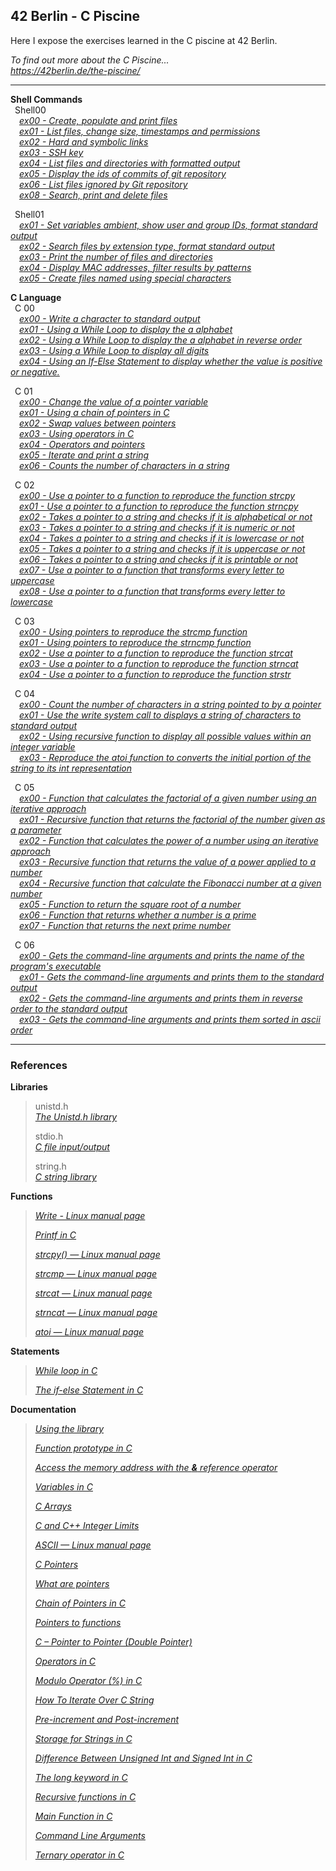 ## 42 Berlin - C Piscine

Here I expose the exercises learned in the C piscine at 42 Berlin.

_To find out more about the C Piscine...   
https://42berlin.de/the-piscine/_   

---
**Shell Commands**    
&ensp;Shell00   
_&ensp;&ensp;[ex00 - Create, populate and print files](https://github.com/Tarcisio2code/42Berlin/tree/master/C_Piscine/Shell00/ex00)_    
_&ensp;&ensp;[ex01 - List files, change size, timestamps and permissions](https://github.com/Tarcisio2code/42Berlin/tree/master/C_Piscine/Shell00/ex01)_    
_&ensp;&ensp;[ex02 - Hard and symbolic links](https://github.com/Tarcisio2code/42Berlin/tree/master/C_Piscine/Shell00/ex02)_    
_&ensp;&ensp;[ex03 - SSH key](https://github.com/Tarcisio2code/42Berlin/tree/master/C_Piscine/Shell00/ex03)_    
_&ensp;&ensp;[ex04 - List files and directories with formatted output](https://github.com/Tarcisio2code/42Berlin/tree/master/C_Piscine/Shell00/ex04)_    
_&ensp;&ensp;[ex05 - Display the ids of commits of git repository](https://github.com/Tarcisio2code/42Berlin/tree/master/C_Piscine/Shell00/ex05)_   
_&ensp;&ensp;[ex06 - List files ignored by Git repository](https://github.com/Tarcisio2code/42Berlin/tree/master/C_Piscine/Shell00/ex06)_   
_&ensp;&ensp;[ex08 - Search, print and delete files](https://github.com/Tarcisio2code/42Berlin/tree/master/C_Piscine/Shell00/ex08)_   

&ensp;Shell01   
_&ensp;&ensp;[ex01 - Set variables ambient, show user and group IDs, format standard output](https://github.com/Tarcisio2code/42Berlin/tree/master/C_Piscine/Shell01/ex01)_   
_&ensp;&ensp;[ex02 - Search files by extension type, format standard output](https://github.com/Tarcisio2code/42Berlin/tree/master/C_Piscine/Shell01/ex02)_   
_&ensp;&ensp;[ex03 - Print the number of files and directories](https://github.com/Tarcisio2code/42Berlin/tree/master/C_Piscine/Shell01/ex03)_   
_&ensp;&ensp;[ex04 - Display MAC addresses, filter results by patterns](https://github.com/Tarcisio2code/42Berlin/tree/master/C_Piscine/Shell01/ex04)_   
_&ensp;&ensp;[ex05 - Create files named using special characters](https://github.com/Tarcisio2code/42Berlin/tree/master/C_Piscine/Shell01/ex05)_   

**C Language**    
&ensp;C 00   
_&ensp;&ensp;[ex00 - Write a character to standard output](https://github.com/Tarcisio2code/42Berlin/tree/master/C_Piscine/C_00/ex00)_   
_&ensp;&ensp;[ex01 - Using a While Loop to display the a alphabet](https://github.com/Tarcisio2code/42Berlin/tree/master/C_Piscine/C_00/ex01)_   
_&ensp;&ensp;[ex02 - Using a While Loop to display the a alphabet in reverse order](https://github.com/Tarcisio2code/42Berlin/tree/master/C_Piscine/C_00/ex02)_   
_&ensp;&ensp;[ex03 - Using a While Loop to display all digits](https://github.com/Tarcisio2code/42Berlin/tree/master/C_Piscine/C_00/ex03)_   
_&ensp;&ensp;[ex04 - Using an If-Else Statement to display whether the value is positive or negative.](https://github.com/Tarcisio2code/42Berlin/tree/master/C_Piscine/C_00/ex04)_    
    
&ensp;C 01   
_&ensp;&ensp;[ex00 - Change the value of a pointer variable](https://github.com/Tarcisio2code/42Berlin/tree/master/C_Piscine/C_01/ex00)_   
_&ensp;&ensp;[ex01 - Using a chain of pointers in C](https://github.com/Tarcisio2code/42Berlin/tree/master/C_Piscine/C_01/ex01)_   
_&ensp;&ensp;[ex02 - Swap values between pointers](https://github.com/Tarcisio2code/42Berlin/tree/master/C_Piscine/C_01/ex02)_   
_&ensp;&ensp;[ex03 - Using operators in C](https://github.com/Tarcisio2code/42Berlin/tree/master/C_Piscine/C_01/ex03)_   
_&ensp;&ensp;[ex04 - Operators and pointers](https://github.com/Tarcisio2code/42Berlin/tree/master/C_Piscine/C_01/ex04)_   
_&ensp;&ensp;[ex05 - Iterate and print a string](https://github.com/Tarcisio2code/42Berlin/tree/master/C_Piscine/C_01/ex05)_   
_&ensp;&ensp;[ex06 - Counts the number of characters in a string](https://github.com/Tarcisio2code/42Berlin/tree/master/C_Piscine/C_01/ex06)_   
    
&ensp;C 02   
_&ensp;&ensp;[ex00 - Use a pointer to a function to reproduce the function strcpy](https://github.com/Tarcisio2code/42Berlin/tree/master/C_Piscine/C_02/ex00)_   
_&ensp;&ensp;[ex01 - Use a pointer to a function to reproduce the function strncpy](https://github.com/Tarcisio2code/42Berlin/tree/master/C_Piscine/C_02/ex01)_   
_&ensp;&ensp;[ex02 - Takes a pointer to a string and checks if it is alphabetical or not](https://github.com/Tarcisio2code/42Berlin/tree/master/C_Piscine/C_02/ex02)_   
_&ensp;&ensp;[ex03 - Takes a pointer to a string and checks if it is numeric or not](https://github.com/Tarcisio2code/42Berlin/tree/master/C_Piscine/C_02/ex03)_   
_&ensp;&ensp;[ex04 - Takes a pointer to a string and checks if it is lowercase or not](https://github.com/Tarcisio2code/42Berlin/tree/master/C_Piscine/C_02/ex04)_   
_&ensp;&ensp;[ex05 - Takes a pointer to a string and checks if it is uppercase or not](https://github.com/Tarcisio2code/42Berlin/tree/master/C_Piscine/C_02/ex05)_   
_&ensp;&ensp;[ex06 - Takes a pointer to a string and checks if it is printable or not](https://github.com/Tarcisio2code/42Berlin/tree/master/C_Piscine/C_02/ex06)_   
_&ensp;&ensp;[ex07 - Use a pointer to a function that transforms every letter to uppercase
](https://github.com/Tarcisio2code/42Berlin/tree/master/C_Piscine/C_02/ex07)_   
_&ensp;&ensp;[ex08 - Use a pointer to a function that transforms every letter to lowercase
](https://github.com/Tarcisio2code/42Berlin/tree/master/C_Piscine/C_02/ex08)_   

&ensp;C 03   
_&ensp;&ensp;[ex00 - Using pointers to reproduce the strcmp function](https://github.com/Tarcisio2code/42Berlin/tree/master/C_Piscine/C_03/ex00)_   
_&ensp;&ensp;[ex01 - Using pointers to reproduce the strncmp function](https://github.com/Tarcisio2code/42Berlin/tree/master/C_Piscine/C_03/ex01)_   
_&ensp;&ensp;[ex02 - Use a pointer to a function to reproduce the function strcat](https://github.com/Tarcisio2code/42Berlin/tree/master/C_Piscine/C_03/ex02)_   
_&ensp;&ensp;[ex03 - Use a pointer to a function to reproduce the function strncat](https://github.com/Tarcisio2code/42Berlin/tree/master/C_Piscine/C_03/ex03)_   
_&ensp;&ensp;[ex04 - Use a pointer to a function to reproduce the function strstr](https://github.com/Tarcisio2code/42Berlin/tree/master/C_Piscine/C_03/ex04)_   

&ensp;C 04   
_&ensp;&ensp;[ex00 - Count the number of characters in a string pointed to by a pointer](https://github.com/Tarcisio2code/42Berlin/tree/master/C_Piscine/C_04/ex00)_   
_&ensp;&ensp;[ex01 - Use the write system call to displays a string of characters to standard output](https://github.com/Tarcisio2code/42Berlin/tree/master/C_Piscine/C_04/ex01)_   
_&ensp;&ensp;[ex02 - Using recursive function to display all possible values within an integer variable](https://github.com/Tarcisio2code/42Berlin/tree/master/C_Piscine/C_04/ex02)_   
_&ensp;&ensp;[ex03 - Reproduce the atoi function to converts the initial portion of the string to its int representation](https://github.com/Tarcisio2code/42Berlin/tree/master/C_Piscine/C_04/ex03)_   

&ensp;C 05   
_&ensp;&ensp;[ex00 - Function that calculates the factorial of a given number using an iterative approach](https://github.com/Tarcisio2code/42Berlin/tree/master/C_Piscine/C_05/ex00)_   
_&ensp;&ensp;[ex01 - Recursive function that returns the factorial of the number given as a parameter](https://github.com/Tarcisio2code/42Berlin/tree/master/C_Piscine/C_05/ex01)_   
_&ensp;&ensp;[ex02 - Function that calculates the power of a number using an iterative approach](https://github.com/Tarcisio2code/42Berlin/tree/master/C_Piscine/C_05/ex02)_   
_&ensp;&ensp;[ex03 - Recursive function that returns the value of a power applied to a number](https://github.com/Tarcisio2code/42Berlin/tree/master/C_Piscine/C_05/ex03)_   
_&ensp;&ensp;[ex04 - Recursive function that calculate the Fibonacci number at a given number](https://github.com/Tarcisio2code/42Berlin/tree/master/C_Piscine/C_05/ex04)_   
_&ensp;&ensp;[ex05 - Function to return the square root of a number](https://github.com/Tarcisio2code/42Berlin/tree/master/C_Piscine/C_05/ex05)_   
_&ensp;&ensp;[ex06 - Function that returns whether a number is a prime](https://github.com/Tarcisio2code/42Berlin/tree/master/C_Piscine/C_05/ex06)_   
_&ensp;&ensp;[ex07 - Function that returns the next prime number](https://github.com/Tarcisio2code/42Berlin/tree/master/C_Piscine/C_05/ex07)_   

&ensp;C 06   
_&ensp;&ensp;[ex00 - Gets the command-line arguments and prints the name of the program's executable](https://github.com/Tarcisio2code/42Berlin/tree/master/C_Piscine/C_06/ex00)_   
_&ensp;&ensp;[ex01 - Gets the command-line arguments and prints them to the standard output](https://github.com/Tarcisio2code/42Berlin/tree/master/C_Piscine/C_06/ex01)_   
_&ensp;&ensp;[ex02 - Gets the command-line arguments and prints them in reverse order to the standard output](https://github.com/Tarcisio2code/42Berlin/tree/master/C_Piscine/C_06/ex02)_   
_&ensp;&ensp;[ex03 - Gets the command-line arguments and prints them sorted in ascii order](https://github.com/Tarcisio2code/42Berlin/tree/master/C_Piscine/C_06/ex03)_   

---
### References

**Libraries**        
>
>unistd.h    
>_[The Unistd.h library](https://en.wikipedia.org/wiki/Unistd.h)_   
>
>stdio.h    
>_[C file input/output](https://en.wikipedia.org/wiki/C_file_input/output)_   
>
>string.h   
>_[C string library](https://en.wikibooks.org/wiki/C_Programming/string.h)_    

**Functions**   
>
>_[Write - Linux manual page](https://www.man7.org/linux/man-pages/man2/write.2.html)_   
> 
>_[Printf in C](https://www.geeksforgeeks.org/printf-in-c/)_   
>
>_[strcpy() — Linux manual page](https://man7.org/linux/man-pages/man3/strcpy.3.html)_    
>
>_[strcmp — Linux manual page](https://www.man7.org/linux/man-pages/man3/strcmp.3.html)_    
>
>_[strcat — Linux manual page](https://man7.org/linux/man-pages/man3/strcat.3p.html)_    
>
>_[strncat — Linux manual page](https://man7.org/linux/man-pages/man3/strncat.3p.html)_    
>
>_[atoi — Linux manual page](https://man7.org/linux/man-pages/man3/atoi.3.html)_    

**Statements**
>
>_[While loop in C](https://www.geeksforgeeks.org/c-while-loop/?ref=lbp)_   
>   
>_[The if-else Statement in C](https://www.geeksforgeeks.org/c-if-else-statement/?ref=lbp)_   

**Documentation**
>
>_[Using the library](https://www.gnu.org/software/libc/manual/html_mono/libc.html#Using-the-Library)_  
>
>_[Function prototype in C](https://www.geeksforgeeks.org/function-prototype-in-c/)_   
>
>_[Access the memory address with the **&** reference operator](https://www.w3schools.com/c/c_memory_address.php)_    
>
>_[Variables in C](https://www.geeksforgeeks.org/variables-in-c/?ref=lbp)_    
>
>_[C Arrays](https://www.geeksforgeeks.org/c-arrays/?ref=lbp)_    
>
>_[C and C++ Integer Limits](https://learn.microsoft.com/en-us/cpp/c-language/cpp-integer-limits?view=msvc-170)_   
>
>_[ASCII — Linux manual page](https://man7.org/linux/man-pages/man7/ascii.7.html)_   
>
>_[C Pointers](https://www.geeksforgeeks.org/c-pointers/)_      
>
>_[What are pointers](https://youtu.be/2ybLD6_2gKM?si=yLpSffSRbA60G3Se)_   
>
>_[Chain of Pointers in C](https://www.geeksforgeeks.org/chain-of-pointers-in-c-with-examples/)_    
>
>_[Pointers to functions](https://www.ibm.com/docs/en/zos/3.1.0?topic=functions-pointers)_    
>
>_[C – Pointer to Pointer (Double Pointer)](https://www.geeksforgeeks.org/c-pointer-to-pointer-double-pointer/)_    
>
>_[Operators in C](https://www.geeksforgeeks.org/operators-in-c/)_    
>
>_[Modulo Operator (%) in C](https://www.geeksforgeeks.org/modulo-operator-in-c-cpp-with-examples/)_   
>
>_[How To Iterate Over C String](https://dev.to/zirkelc/how-to-iterate-over-c-string-lcj)_    
>
>_[Pre-increment and Post-increment](https://www.geeksforgeeks.org/pre-increment-and-post-increment-in-c/)_    
>
>_[Storage for Strings in C](https://www.geeksforgeeks.org/storage-for-strings-in-c/)_  
>
>_[Difference Between Unsigned Int and Signed Int in C](https://www.geeksforgeeks.org/difference-between-unsigned-int-and-signed-int-in-c/)_    
>
>_[The long keyword in C](https://www.geeksforgeeks.org/c-long/)_
>
>_[Recursive functions in C](https://www.geeksforgeeks.org/c-recursion/)_   
>
>_[Main Function in C](https://www.geeksforgeeks.org/main-function-in-c/)_    
>	
>_[Command Line Arguments](https://www.geeksforgeeks.org/command-line-arguments-in-c-cpp/)_   
>
>_[Ternary operator in C](https://www.geeksforgeeks.org/conditional-or-ternary-operator-in-c/)_    
>